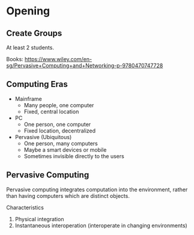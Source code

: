 # Opening
## Create Groups
At least 2 students.

Books:
https://www.wiley.com/en-sg/Pervasive+Computing+and+Networking-p-9780470747728

## Computing Eras
- Mainframe
	- Many people, one computer
	- Fixed, central location
- PC
	- One person, one computer
	- Fixed location, decentralized
- Pervasive (Ubiquitous)
	- One person, many computers
	- Maybe a smart devices or mobile
	- Sometimes invisible directly to the users

## Pervasive Computing
Pervasive computing integrates computation into the environment, rather than having computers which are distinct objects. 


Characteristics
1. Physical integration
2. Instantaneous interoperation (interoperate in changing environments)
